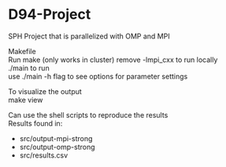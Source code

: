 # D94-Project
SPH Project that is parallelized with OMP and MPI


Makefile\
Run make (only works in cluster) remove -lmpi_cxx to run locally\
./main to run \
use ./main -h flag to see options for parameter settings

To visualize the output\
make view

Can use the shell scripts to reproduce the results\
Results found in:
- src/output-mpi-strong
- src/output-omp-strong
- src/results.csv
